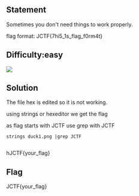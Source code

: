 ## Statement 
Sometimes you don't need things to work properly.

flag format: JCTF{7hi5_1s_flag_f0rm4t}

## Difficulty:easy

![](duck1.png)

## Solution
The file hex is edited so it is not working.

using strings or hexeditor we get the flag

as flag starts with JCTF use grep with JCTF

```
strings duck1.png |grep JCTF


```

hJCTF{your_flag}




## Flag
 JCTF{your_flag}
